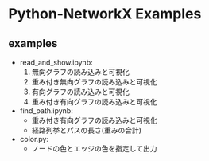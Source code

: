 # Python-NetworkX Examples

## examples

- read_and_show.ipynb:
   1. 無向グラフの読み込みと可視化
   2. 重み付き無向グラフの読み込みと可視化
   3. 有向グラフの読み込みと可視化
   4. 重み付き有向グラフの読み込みと可視化
- find_path.ipynb:
   - 重み付き有向グラフの読み込みと可視化
   - 経路列挙とパスの長さ(重みの合計)
- color.py:
   - ノードの色とエッジの色を指定して出力
